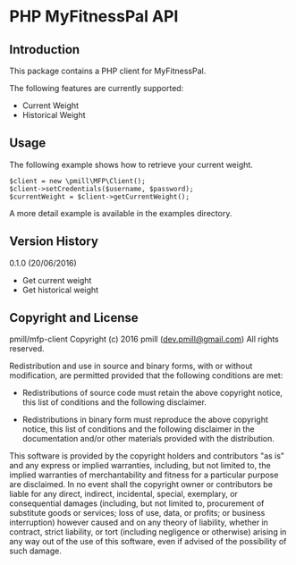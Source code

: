 PHP MyFitnessPal API
====================

Introduction
------------

This package contains a PHP client for MyFitnessPal.

The following features are currently supported:

*   Current Weight
*   Historical Weight

Usage
-----

The following example shows how to retrieve your current weight.

    $client = new \pmill\MFP\Client();
    $client->setCredentials($username, $password);
    $currentWeight = $client->getCurrentWeight();

A more detail example is available in the examples directory.


Version History
---------------

0.1.0 (20/06/2016)

*   Get current weight
*   Get historical weight


Copyright and License
---------------------

pmill/mfp-client
Copyright (c) 2016 pmill (dev.pmill@gmail.com) 
All rights reserved.

Redistribution and use in source and binary forms, with or without
modification, are permitted provided that the following conditions are
met:

*   Redistributions of source code must retain the above copyright 
    notice, this list of conditions and the following disclaimer.

*   Redistributions in binary form must reproduce the above copyright
    notice, this list of conditions and the following disclaimer in the
    documentation and/or other materials provided with the 
    distribution.

This software is provided by the copyright holders and contributors "as
is" and any express or implied warranties, including, but not limited
to, the implied warranties of merchantability and fitness for a
particular purpose are disclaimed. In no event shall the copyright owner
or contributors be liable for any direct, indirect, incidental, special,
exemplary, or consequential damages (including, but not limited to,
procurement of substitute goods or services; loss of use, data, or
profits; or business interruption) however caused and on any theory of
liability, whether in contract, strict liability, or tort (including
negligence or otherwise) arising in any way out of the use of this
software, even if advised of the possibility of such damage.
